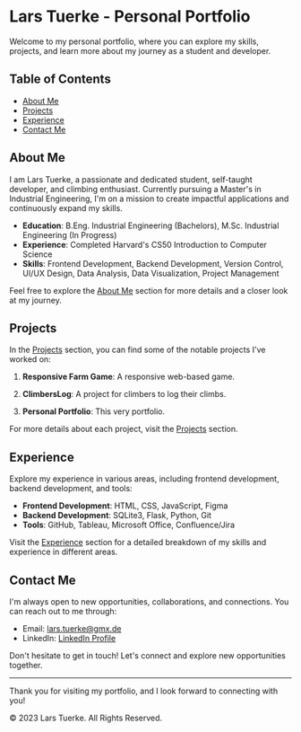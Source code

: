 # Lars Tuerke - Personal Portfolio

Welcome to my personal portfolio, where you can explore my skills, projects, and learn more about my journey as a student and developer.

## Table of Contents
- [About Me](#about-me)
- [Projects](#projects)
- [Experience](#experience)
- [Contact Me](#contact-me)

## About Me

I am Lars Tuerke, a passionate and dedicated student, self-taught developer, and climbing enthusiast. Currently pursuing a Master's in Industrial Engineering, I'm on a mission to create impactful applications and continuously expand my skills.

- **Education**: B.Eng. Industrial Engineering (Bachelors), M.Sc. Industrial Engineering (In Progress)
- **Experience**: Completed Harvard's CS50 Introduction to Computer Science
- **Skills**: Frontend Development, Backend Development, Version Control, UI/UX Design, Data Analysis, Data Visualization, Project Management

Feel free to explore the [About Me](https://larstrk.github.io/#about) section for more details and a closer look at my journey.

## Projects

In the [Projects](https://larstrk.github.io/#projects) section, you can find some of the notable projects I've worked on:

1. **Responsive Farm Game**: A responsive web-based game. 

2. **ClimbersLog**: A project for climbers to log their climbs. 

3. **Personal Portfolio**: This very portfolio. 

For more details about each project, visit the [Projects](https://larstrk.github.io/#projects) section.

## Experience

Explore my experience in various areas, including frontend development, backend development, and tools:

- **Frontend Development**: HTML, CSS, JavaScript, Figma
- **Backend Development**: SQLite3, Flask, Python, Git
- **Tools**: GitHub, Tableau, Microsoft Office, Confluence/Jira

Visit the [Experience](https://larstrk.github.io/#experience) section for a detailed breakdown of my skills and experience in different areas.

## Contact Me

I'm always open to new opportunities, collaborations, and connections. You can reach out to me through:

- Email: [lars.tuerke@gmx.de](mailto:lars.tuerke@gmx.de)
- LinkedIn: [LinkedIn Profile](https://linkedin.com/in/lars-tuerke)

Don't hesitate to get in touch! Let's connect and explore new opportunities together.

---

Thank you for visiting my portfolio, and I look forward to connecting with you!

&copy; 2023 Lars Tuerke. All Rights Reserved.
